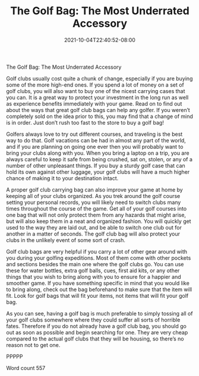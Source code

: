 ﻿---
title: "The Golf Bag: The Most Underrated Accessory"
date: 2021-10-04T22:40:52-08:00
description: "Top Golfing Accessories TXT Tips for Web Success"
featured_image: "/images/Top Golfing Accessories TXT.jpg"
tags: ["Top Golfing Accessories TXT"]
---

The Golf Bag: The Most Underrated Accessory

Golf clubs usually cost quite a chunk of change, especially if you are buying some of the more high-end ones. If you spend a lot of money on a set of golf clubs, you will also want to buy one of the nicest carrying cases that you can. It is a great way to protect your investment in the long run as well as experience benefits immediately with your game. Read on to find out about the ways that great golf club bags can help any golfer. If you weren’t completely sold on the idea prior to this, you may find that a change of mind is in order. Just don’t rush too fast to the store to buy a golf bag!

Golfers always love to try out different courses, and traveling is the best way to do that. Golf vacations can be had in almost any part of the world, and if you are planning on going one ever then you will probably want to bring your clubs along with you. When you bring a laptop on a trip, you are always careful to keep it safe from being crushed, sat on, stolen, or any of a number of other unpleasant things. If you buy a sturdy golf case that can hold its own against other luggage, your golf clubs will have a much higher chance of making it to your destination intact.

A proper golf club carrying bag can also improve your game at home by keeping all of your clubs organized. As you trek around the golf course setting your personal records, you will likely need to switch clubs many times throughout the course of the game. Get all of your golf courses into one bag that will not only protect them from any hazards that might arise, but will also keep them in a neat and organized fashion. You will quickly get used to the way they are laid out, and be able to switch one club out for another in a matter of seconds. The golf club bag will also protect your clubs in the unlikely event of some sort of crash.

Golf club bags are very helpful if you carry a lot of other gear around with you during your golfing expeditions. Most of them come with other pockets and sections besides the main one where the golf clubs go. You can use these for water bottles, extra golf balls, cues, first aid kits, or any other things that you wish to bring along with you to ensure for a happier and smoother game. If you have something specific in mind that you would like to bring along, check out the bag beforehand to make sure that the item will fit. Look for golf bags that will fit your items, not items that will fit your golf bag.

As you can see, having a golf bag is much preferable to simply tossing all of your golf clubs somewhere where they could suffer all sorts of horrible fates. Therefore if you do not already have a golf club bag, you should go out as soon as possible and begin searching for one. They are very cheap compared to the actual golf clubs that they will be housing, so there’s no reason not to get one.

PPPPP

Word count 557

